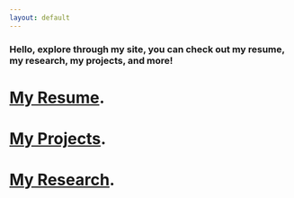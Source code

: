 ```yaml
---
layout: default
---
```


### Hello, explore through my site, you can check out my resume, my research, my projects, and more!

# [My Resume](./another-page.md).

# [My Projects](./another-page.md).

# [My Research](./research.md).
